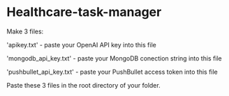 # Healthcare-task-manager
Make 3 files:

'apikey.txt' - paste your OpenAI API key into this file

'mongodb_api_key.txt' - paste your MongoDB conection string into this file

'pushbullet_api_key.txt' - paste your PushBullet access token into this file

Paste these 3 files in the root directory of your folder.

